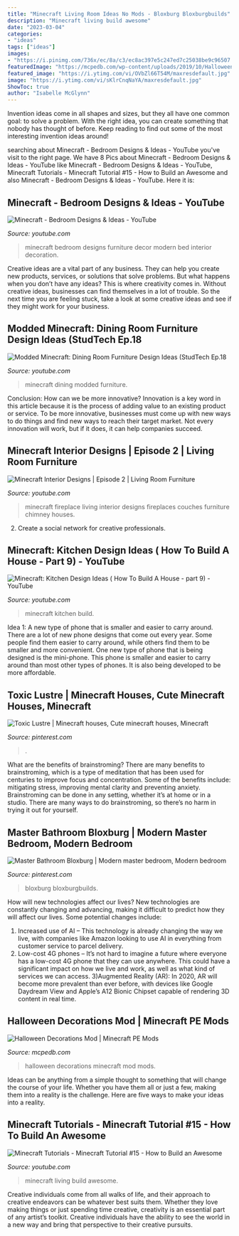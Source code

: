 ```yaml
---
title: "Minecraft Living Room Ideas No Mods - Bloxburg Bloxburgbuilds"
description: "Minecraft living build awesome"
date: "2023-03-04"
categories:
- "ideas"
tags: ["ideas"]
images:
- "https://i.pinimg.com/736x/ec/8a/c3/ec8ac397e5c247ed7c25038be9c96507.jpg"
featuredImage: "https://mcpedb.com/wp-content/uploads/2019/10/Halloween-Decorations-Mod2.jpg"
featured_image: "https://i.ytimg.com/vi/OVbZl66T54M/maxresdefault.jpg"
image: "https://i.ytimg.com/vi/sKlrCnqNaYA/maxresdefault.jpg"
ShowToc: true
author: "Isabelle McGlynn"
---
```



Invention ideas come in all shapes and sizes, but they all have one common goal: to solve a problem. With the right idea, you can create something that nobody has thought of before. Keep reading to find out some of the most interesting invention ideas around!

	

		
searching about Minecraft - Bedroom Designs &amp; Ideas - YouTube you've visit to the right page. We have 8 Pics about Minecraft - Bedroom Designs &amp; Ideas - YouTube like Minecraft - Bedroom Designs &amp; Ideas - YouTube, Minecraft Tutorials - Minecraft Tutorial #15 - How to Build an Awesome and also Minecraft - Bedroom Designs &amp; Ideas - YouTube. Here it is:
		
    
## Minecraft - Bedroom Designs &amp; Ideas - YouTube

<img loading=lazy src="https://i.ytimg.com/vi/sKlrCnqNaYA/maxresdefault.jpg" onerror="this.onerror=null;this.src='https://tse2.mm.bing.net/th?id=OIP.pAptzqirwusNUKz2oUwPdgHaEK&amp;pid=15.1';" alt="Minecraft - Bedroom Designs &amp; Ideas - YouTube">

_Source: youtube.com_

>minecraft bedroom designs furniture decor modern bed interior decoration. 

	

Creative ideas are a vital part of any business. They can help you create new products, services, or solutions that solve problems. But what happens when you don’t have any ideas? This is where creativity comes in. Without creative ideas, businesses can find themselves in a lot of trouble. So the next time you are feeling stuck, take a look at some creative ideas and see if they might work for your business.

    
## Modded Minecraft: Dining Room Furniture Design Ideas (StudTech Ep.18

<img loading=lazy src="https://i.ytimg.com/vi/AIhPytgGIog/maxresdefault.jpg" onerror="this.onerror=null;this.src='https://tse2.mm.bing.net/th?id=OIP._Dp9Rvx3KROU-AdxpiqKtQHaEK&amp;pid=15.1';" alt="Modded Minecraft: Dining Room Furniture Design Ideas (StudTech Ep.18">

_Source: youtube.com_

>minecraft dining modded furniture. 

	

Conclusion: How can we be more innovative?
Innovation is a key word in this article because it is the process of adding value to an existing product or service. To be more innovative, businesses must come up with new ways to do things and find new ways to reach their target market. Not every innovation will work, but if it does, it can help companies succeed.

    
## Minecraft Interior Designs | Episode 2 | Living Room Furniture

<img loading=lazy src="https://i.ytimg.com/vi/OVbZl66T54M/maxresdefault.jpg" onerror="this.onerror=null;this.src='https://tse4.mm.bing.net/th?id=OIP.oNjKWCOk1aj81bBYuV-qUAHaEK&amp;pid=15.1';" alt="Minecraft Interior Designs | Episode 2 | Living Room Furniture">

_Source: youtube.com_

>minecraft fireplace living interior designs fireplaces couches furniture chimney houses. 

	

2. Create a social network for creative professionals. 

    
## Minecraft: Kitchen Design Ideas ( How To Build A House - Part 9) - YouTube

<img loading=lazy src="https://i.ytimg.com/vi/2QC9ZGl3DQY/maxresdefault.jpg" onerror="this.onerror=null;this.src='https://tse3.mm.bing.net/th?id=OIP.cm8pBvMFoDEZL8UukHiNGAHaEK&amp;pid=15.1';" alt="Minecraft: Kitchen Design Ideas ( How To Build A House - part 9) - YouTube">

_Source: youtube.com_

>minecraft kitchen build. 

	

Idea 1: A new type of phone that is smaller and easier to carry around.
There are a lot of new phone designs that come out every year. Some people find them easier to carry around, while others find them to be smaller and more convenient. One new type of phone that is being designed is the mini-phone. This phone is smaller and easier to carry around than most other types of phones. It is also being developed to be more affordable.

    
## Toxic Lustre | Minecraft Houses, Cute Minecraft Houses, Minecraft

<img loading=lazy src="https://i.pinimg.com/736x/ec/8a/c3/ec8ac397e5c247ed7c25038be9c96507.jpg" onerror="this.onerror=null;this.src='https://tse4.mm.bing.net/th?id=OIP.FlzshdihF6eQLwYCUFlrtgHaD4&amp;pid=15.1';" alt="Toxic Lustre | Minecraft houses, Cute minecraft houses, Minecraft">

_Source: pinterest.com_

>. 

	

What are the benefits of brainstroming?
There are many benefits to brainstroming, which is a type of meditation that has been used for centuries to improve focus and concentration. Some of the benefits include: mitigating stress, improving mental clarity and preventing anxiety. Brainstroming can be done in any setting, whether it’s at home or in a studio. There are many ways to do brainstroming, so there’s no harm in trying it out for yourself.

    
## Master Bathroom Bloxburg | Modern Master Bedroom, Modern Bedroom

<img loading=lazy src="https://i.pinimg.com/736x/bc/ca/4e/bcca4e260e2ec96eaf1d0c577c46b6c8.jpg" onerror="this.onerror=null;this.src='https://tse1.mm.bing.net/th?id=OIP.QVStXNCezrQoXgS3JsDkMwHaEK&amp;pid=15.1';" alt="Master Bathroom Bloxburg | Modern master bedroom, Modern bedroom">

_Source: pinterest.com_

>bloxburg bloxburgbuilds. 

	

How will new technologies affect our lives?
New technologies are constantly changing and advancing, making it difficult to predict how they will affect our lives. Some potential changes include: 
1) Increased use of AI – This technology is already changing the way we live, with companies like Amazon looking to use AI in everything from customer service to parcel delivery. 
2) Low-cost 4G phones – It’s not hard to imagine a future where everyone has a low-cost 4G phone that they can use anywhere. This could have a significant impact on how we live and work, as well as what kind of services we can access. 
3)Augmented Reality (AR): In 2020, AR will become more prevalent than ever before, with devices like Google Daydream View and Apple’s A12 Bionic Chipset capable of rendering 3D content in real time.

    
## Halloween Decorations Mod | Minecraft PE Mods

<img loading=lazy src="https://mcpedb.com/wp-content/uploads/2019/10/Halloween-Decorations-Mod2.jpg" onerror="this.onerror=null;this.src='https://tse2.mm.bing.net/th?id=OIP.MrteNsTBpkw5zKmlUyxXUwHaEJ&amp;pid=15.1';" alt="Halloween Decorations Mod | Minecraft PE Mods">

_Source: mcpedb.com_

>halloween decorations minecraft mod mods. 

	

Ideas can be anything from a simple thought to something that will change the course of your life. Whether you have them all or just a few, making them into a reality is the challenge. Here are five ways to make your ideas into a reality.

    
## Minecraft Tutorials - Minecraft Tutorial #15 - How To Build An Awesome

<img loading=lazy src="https://i.ytimg.com/vi/DBno5ZdPSGQ/maxresdefault.jpg" onerror="this.onerror=null;this.src='https://tse4.mm.bing.net/th?id=OIP.9NgaYk8bQiEg6Vpu4lIMSQHaEK&amp;pid=15.1';" alt="Minecraft Tutorials - Minecraft Tutorial #15 - How to Build an Awesome">

_Source: youtube.com_

>minecraft living build awesome. 

	

Creative individuals come from all walks of life, and their approach to creative endeavors can be whatever best suits them. Whether they love making things or just spending time creative, creativity is an essential part of any artist’s toolkit. Creative individuals have the ability to see the world in a new way and bring that perspective to their creative pursuits.

